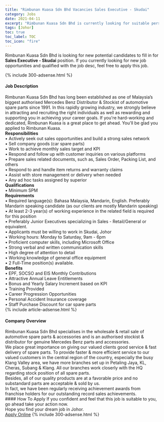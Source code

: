 ```yaml
---
title: "Rimbunan Kuasa Sdn Bhd Vacancies Sales Executive - Skudai" 
category: Jobs 
date: 2021-04-11 
excerpt: "Rimbunan Kuasa Sdn Bhd is currently looking for suitable person to fill in the Sales Executive - Skudai which based in Johor" 
tags: [Johor] 
toc: true 
toc_label: TOC 
toc_icon: "fire" 
--- 
```


<p>Rimbunan Kuasa Sdn Bhd is looking for new potential candidates to fill in for <b>Sales Executive - Skudai</b> position. If you currently looking for new job opportunities and qualified with the job desc, feel free to apply this job.
</p>{% include 300-adsense.html %} 
<div><div><h4>Job Description</h4></div><div><div><span><div><div>Rimbunan Kuasa Sdn Bhd has long been established as one of Malaysia&#8217;s biggest authorised Mercedes Benz Distributor &amp; Stockist of automotive spare parts since 1991. In this rapidly growing industry, we strongly believe in attracting and recruiting the right individuals as well as rewarding and supporting you in achieving your career goals. If you're hard-working and dedicated, Rimbunan Kuasa is a great place to get ahead. You'll be glad you applied to Rimbunan Kuasa.<div><strong>Responsibilities</strong></div><div>&#8226; Actively seek out sales opportunities and build a strong sales network</div><div>&#8226; Sell company goods (car spare parts)</div><div>&#8226; Work to achieve monthly sales target and KPI</div><div>&#8226; Respond and follow up with customer inquiries on various platforms</div><div>&#8226; Prepare sales related documents, such as, Sales Order, Packing List, and others</div><div>&#8226;&#160;Respond to and handle item returns and warranty claims</div><div>&#8226;&#160;Assist with store management or delivery when needed</div><div>&#8226;&#160;Any ad hoc tasks assigned by superior</div><div><strong>Qualifications</strong><br>&#8226; Minimum SPM&#160;</div><div><strong>Requirements</strong><br>&#8226; Required language(s): Bahasa Malaysia, Mandarin, English. Preferably Mandarin speaking candidate (as our clients are mostly Mandarin speaking)<br>&#8226; At least 2-3 year(s) of working experience in the related field is required for this position</div><div>&#8226; Preferably Junior Executives specializing in Sales - Retail/General or equivalent.</div><div>&#8226; Applicants must be willing to work in Skudai, Johor</div><div>&#8226; Working hours: Monday to Saturday, 9am - 6pm</div><div>&#8226; Proficient computer skills, including Microsoft Office<br>&#8226; Strong verbal and written communication skills<br>&#8226; High degree of attention to detail<br>&#8226; Working knowledge of general office equipment<br>&#8226; 2 Full-Time position(s) available.</div><div><strong>Benefits</strong><br>&#8226; EPF, SOCSO and EIS Monthly Contributions<br>&#8226; Attractive Annual Leave Entitlements<br>&#8226; Bonus and Yearly Salary Increment based on KPI<br>&#8226; Training Provided<br>&#8226; Career Progression Opportunities<br>&#8226; Personal Accident Insurance coverage<br>&#8226; Staff Purchase Discount for car spare parts</div></div></div></span></div></div></div> 
{% include article-adsense.html %} 
<div><div><h4>Company Overview</h4></div><div><div><span><div><div>
<div>
		Rimbunan Kuasa Sdn Bhd specialises in the wholesale &amp; retail sale of automotive spare parts &amp; accessories and is an authorised stockist &amp; distributor for genuine Mercedes Benz parts and accessories.</div>
<div>
		We place great importance on giving our valued clients good service &amp; fast delivery of spare parts. To provide faster &amp; more efficient service to our valued customers in the central region of the country, especially the busy Klang Valley area, we have more branches set up in Petaling Jaya, KL, Cheras, Subang &amp; Klang. All our branches work closerly with the HQ regarding stock position of all spare parts.</div>
<div>
		Besides, all of our quality products are at a favorable price and no substandard parts are acceptable &amp; sold by us.</div>
<div>
		In fact, we have been regularly receiving achievement awards from franchise holders for our outstanding record sales achievements.</div>
</div></div></span></div></div></div> 
#### How To Apply 
If you confident and feel that this job is suitable to you, go ahead take your action now. <br/> 
Hope you find your dream job in Johor. <br/> 
<a href="https://www.jobstreet.com.my/en/job/sales-executive-skudai-4521463?jobId=jobstreet-my-job-4521463&" class="btn btn--info" target="_blank" rel="nofollow noopenner">Apply Online</a> 
{% include 300-adsense.html %} 